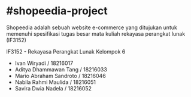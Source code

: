#shopeedia-project
==================

Shopeedia adalah sebuah website e-commerce yang ditujukan untuk memenuhi spesifikasi tugas besar mata kuliah rekayasa perangkat lunak (IF3152)

IF3152 - Rekayasa Perangkat Lunak
Kelompok 6
- Ivan Wiryadi              / 18216017
- Aditya Dhammawan Tang     / 18216033
- Mario Abraham Sandroto    / 18216046
- Nabila Rahmi Maulida      / 18216051
- Savira Dwia Nadela        / 18216052

